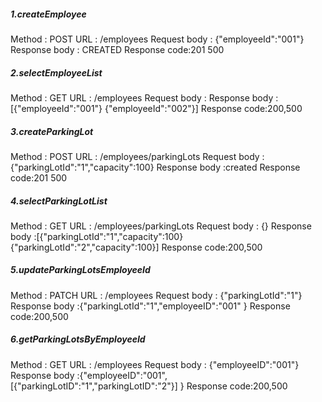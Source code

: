 ##### 1.createEmployee

Method : POST
URL : /employees
Request body : {"employeeId":"001"}
Response body : CREATED
Response code:201 500           

##### 2.selectEmployeeList

Method : GET
URL :  /employees
Request body : 
Response body :[{"employeeId":"001"}
                {"employeeId":"002"}]
Response code:200,500            

##### 3.createParkingLot

Method : POST
URL : /employees/parkingLots
Request body : {"parkingLotId":"1","capacity":100}
Response body :created
Response code:201 500            

##### 4.selectParkingLotList

Method : GET
URL : /employees/parkingLots
Request body : {}
Response body :[{"parkingLotId":"1","capacity":100}
                {"parkingLotId":"2","capacity":100}]
Response code:200,500      

##### 5.updateParkingLotsEmployeeId

Method : PATCH
URL : /employees
Request body : {"parkingLotId":"1"}
Response body :{"parkingLotId":"1","employeeID":"001" }
Response code:200,500        

##### 6.getParkingLotsByEmployeeId

Method : GET
URL : /employees
Request body : {"employeeID":"001"}
Response body :{"employeeID":"001",
                [{"parkingLotID":"1","parkingLotID":"2"}]
               }
Response code:200,500            
